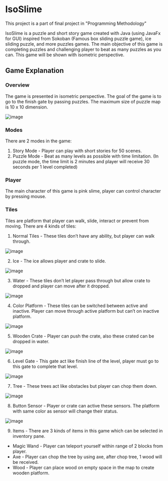 # IsoSlime

This project is a part of final project in "Programming Methodology"

IsoSlime is a puzzle and short story game created with Java (using JavaFx for GUI) inspired from Sokoban (Famous box sliding puzzle game), 
ice sliding puzzle, and more puzzles games. The main objective of this game is completing puzzles and challenging player to beat as many puzzles as you can.
This game will be shown with isometric perspective.

## Game Explanation
### Overview

The game is presented in isometric perspective. The goal of the game is to go to the finish gate by passing puzzles. The maximum size of puzzle map is 10 x 10 dimension.

![image](https://github.com/creampiney/isoslime/assets/58902996/7fe149cd-24dc-47b8-91f5-60be1f07731e)

### Modes

There are 2 modes in the game:

1. Story Mode - Player can play with short stories for 50 scenes.
2. Puzzle Mode - Beat as many levels as possible with time limitation. (In puzzle mode, the time limit is 2 minutes and player will receive 30 seconds per 1 level completed)

### Player

The main character of this game is pink slime, player can control character by pressing mouse.

### Tiles

Tiles are platform that player can walk, slide, interact or prevent from moving. There are 4 kinds of tiles:

1. Normal Tiles - These tiles don’t have any ability, but player can walk through.

![image](https://github.com/creampiney/isoslime/assets/58902996/bcc902b8-5db9-4fd0-a5c1-149160f3e157)

2. Ice - The ice allows player and crate to slide.

![image](https://github.com/creampiney/isoslime/assets/58902996/e01ff0fc-74d0-4584-882d-7626fe828504)

3. Water - These tiles don’t let player pass through but allow crate to dropped and player can move after it dropped.

![image](https://github.com/creampiney/isoslime/assets/58902996/570ea783-5ba0-477f-9c78-4f0615dd764d)

4. Color Platform - These tiles can be switched between active and inactive. Player can move through active platform but can’t on inactive platform.

![image](https://github.com/creampiney/isoslime/assets/58902996/df346d26-9fbb-4186-8293-3ddce0daab00)

5. Wooden Crate - Player can push the crate, also these crated can be dropped in water.

![image](https://github.com/creampiney/isoslime/assets/58902996/7ba95a73-e7db-4933-86cd-5fe415e01de6)

6. Level Gate - This gate act like finish line of the level, player must go to this gate to complete that level.

![image](https://github.com/creampiney/isoslime/assets/58902996/e59654ba-fa38-4d57-925b-ec822745c4fb)

7. Tree - These trees act like obstacles but player can chop them down.

![image](https://github.com/creampiney/isoslime/assets/58902996/4c6b6dfc-5d00-4cae-abe4-3bd929a06d34)

8. Button Sensor - Player or crate can active these sensors. The platform with same color as sensor will change their status.

![image](https://github.com/creampiney/isoslime/assets/58902996/2fb79e5e-ab88-45de-8612-5ec1fe207cee)

9. Items - There are 3 kinds of items in this game which can be selected in inventory pane.

- Magic Wand - Player can teleport yourself within range of 2 blocks from player.
- Axe - Player can chop the tree by using axe, after chop tree, 1 wood will be received.
- Wood - Player can place wood on empty space in the map to create wooden platform.

